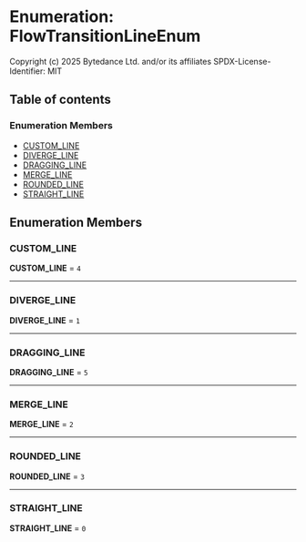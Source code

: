 # Enumeration: FlowTransitionLineEnum

Copyright (c) 2025 Bytedance Ltd. and/or its affiliates
SPDX-License-Identifier: MIT

## Table of contents

### Enumeration Members

* [CUSTOM\_LINE](/auto-docs/free-layout-editor/enums/FlowTransitionLineEnum.md#custom_line)
* [DIVERGE\_LINE](/auto-docs/free-layout-editor/enums/FlowTransitionLineEnum.md#diverge_line)
* [DRAGGING\_LINE](/auto-docs/free-layout-editor/enums/FlowTransitionLineEnum.md#dragging_line)
* [MERGE\_LINE](/auto-docs/free-layout-editor/enums/FlowTransitionLineEnum.md#merge_line)
* [ROUNDED\_LINE](/auto-docs/free-layout-editor/enums/FlowTransitionLineEnum.md#rounded_line)
* [STRAIGHT\_LINE](/auto-docs/free-layout-editor/enums/FlowTransitionLineEnum.md#straight_line)

## Enumeration Members

### CUSTOM\_LINE

**CUSTOM\_LINE** = `4`

***

### DIVERGE\_LINE

**DIVERGE\_LINE** = `1`

***

### DRAGGING\_LINE

**DRAGGING\_LINE** = `5`

***

### MERGE\_LINE

**MERGE\_LINE** = `2`

***

### ROUNDED\_LINE

**ROUNDED\_LINE** = `3`

***

### STRAIGHT\_LINE

**STRAIGHT\_LINE** = `0`
